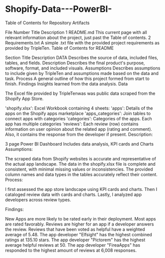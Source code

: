 # Shopify-Data---PowerBI-
Table of Contents for Repository Artifacts

File Number	Title	Description
1	README.md	This current page with all relevant information about the project, just past the Table of contents.
2	Requirements.txt	A simple .txt file with the provided project requirements as provided by TripleTen.
Table of Contents for README

Section Title	Description
DATA	Describes the source of data, included files, tables, and fields.
Description	Describes the final product's purpose, software, format, and included visuals.
Assumptions	Describes assumptions to include given by TripleTen and assumptions made based on the data and task.
Process	A general outline of how this project formed from start to finish.
Findings	Insights learned from the data analysis.
Data

The Excel file provided by TripleTenwas was public data scraped from the Shopify App Store.

'shopify.xlsx': Excel Workbook containing 4 sheets:
'apps': Details of the apps on the Shopify apps marketplace
'apps_categories': Join tables to connect apps with categories
'categories': Categories of the apps. Each app has multiple categories
'reviews': Each review (row) contains information on user opinion about the related app (rating and comment). Also, it contains the response from the developer if present.
Description:

3 page Power BI Dashboard
Includes data analysis, KPI cards and Charts
Assumptions:

The scraped data from Shopify websites is accurate and representative of the actual app landscape.
The data in the shopify.xlsx file is complete and consistent, with minimal missing values or inconsistencies.
The provided column names and data types in the tables accurately reflect their content.
Process:

I first assessed the app store landscape using KPI cards and charts. Then I cataloged review data with cards and charts. Lastly, I analyzed app developers across review types.

Findings:

New Apps are more likely to be rated early in their deployment.
Most apps are rated favorably.
Reviews are higher for an app if a developer answers the review.
Reviews that have been voted as helpful have a weighted average of 5.48.
The app developer "Elfsight" has the highest combined ratings at 135.10 stars.
The app developer "Pictorem" has the highest average helpful reviews at 50.
The app developer "FireaApps" has responded to the highest amount of reviews at 6,008 responses.
